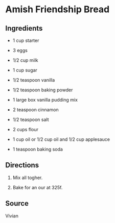 Amish Friendship Bread
======================


Ingredients
-----------

* 1 cup starter

* 3 eggs

* 1/2 cup milk

* 1 cup sugar

* 1/2 teaspoon vanilla

* 1/2 teaspoon baking powder

* 1 large box vanilla pudding mix

* 2 teaspoon cinnamon

* 1/2 teaspoon salt

* 2 cups flour

* 1 cup oil or 1/2 cup oil and 1/2 cup applesauce

* 1 teaspoon baking soda


Directions
----------

1) Mix all togher.

2) Bake for an our at 325f.


Source
------

Vivian

